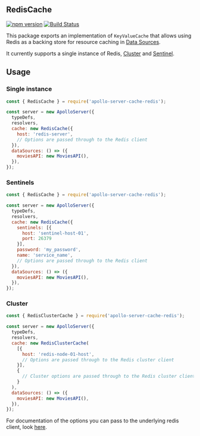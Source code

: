 ## RedisCache

[![npm version](https://badge.fury.io/js/apollo-server-cache-redis.svg)](https://badge.fury.io/js/apollo-server-cache-redis)
[![Build Status](https://circleci.com/gh/apollographql/apollo-server.svg?style=svg)](https://circleci.com/gh/apollographql/apollo-server)

This package exports an implementation of `KeyValueCache` that allows using Redis as a backing store for resource caching in [Data Sources](https://www.apollographql.com/docs/apollo-server/v2/features/data-sources.html).

It currently supports a single instance of Redis, [Cluster](http://redis.io/topics/cluster-tutorial) and [Sentinel](http://redis.io/topics/sentinel).

## Usage

### Single instance

```js
const { RedisCache } = require('apollo-server-cache-redis');

const server = new ApolloServer({
  typeDefs,
  resolvers,
  cache: new RedisCache({
    host: 'redis-server',
    // Options are passed through to the Redis client
  }),
  dataSources: () => ({
    moviesAPI: new MoviesAPI(),
  }),
});
```

### Sentinels

```js
const { RedisCache } = require('apollo-server-cache-redis');

const server = new ApolloServer({
  typeDefs,
  resolvers,
  cache: new RedisCache({
    sentinels: [{
      host: 'sentinel-host-01',
      port: 26379
    }],
    password: 'my_password',
    name: 'service_name',
    // Options are passed through to the Redis client
  }),
  dataSources: () => ({
    moviesAPI: new MoviesAPI(),
  }),
});
```

### Cluster

```js
const { RedisClusterCache } = require('apollo-server-cache-redis');

const server = new ApolloServer({
  typeDefs,
  resolvers,
  cache: new RedisClusterCache(
    [{
      host: 'redis-node-01-host',
      // Options are passed through to the Redis cluster client
    }],
    {
      // Cluster options are passed through to the Redis cluster client
    }
  ),
  dataSources: () => ({
    moviesAPI: new MoviesAPI(),
  }),
});
```

For documentation of the options you can pass to the underlying redis client, look [here](https://github.com/luin/ioredis).
